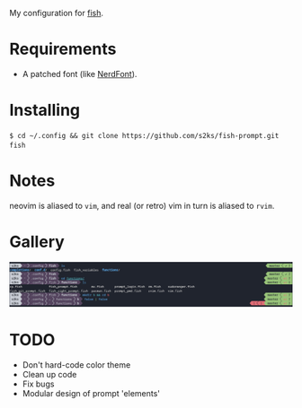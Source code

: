 My configuration for [fish](https://github.com/fish-shell/fish-shell).

# Requirements

- A patched font (like [NerdFont](https://github.com/ryanoasis/nerd-fonts)).

# Installing

`$ cd ~/.config && git clone https://github.com/s2ks/fish-prompt.git fish`

# Notes

neovim is aliased to `vim`, and real (or retro) vim in turn is aliased to `rvim`.

# Gallery

<img src="./img/fish.img"/>

# TODO

- Don't hard-code color theme
- Clean up code
- Fix bugs
- Modular design of prompt 'elements'
